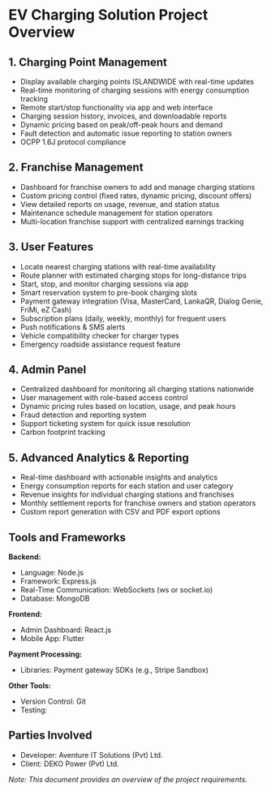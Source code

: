 # EV Charging Solution Project Overview

## 1. Charging Point Management
- Display available charging points ISLANDWIDE with real-time updates
- Real-time monitoring of charging sessions with energy consumption tracking
- Remote start/stop functionality via app and web interface
- Charging session history, invoices, and downloadable reports
- Dynamic pricing based on peak/off-peak hours and demand
- Fault detection and automatic issue reporting to station owners
- OCPP 1.6J protocol compliance

## 2. Franchise Management
- Dashboard for franchise owners to add and manage charging stations
- Custom pricing control (fixed rates, dynamic pricing, discount offers)
- View detailed reports on usage, revenue, and station status
- Maintenance schedule management for station operators
- Multi-location franchise support with centralized earnings tracking

## 3. User Features
- Locate nearest charging stations with real-time availability
- Route planner with estimated charging stops for long-distance trips
- Start, stop, and monitor charging sessions via app
- Smart reservation system to pre-book charging slots
- Payment gateway integration (Visa, MasterCard, LankaQR, Dialog Genie, FriMi, eZ Cash)
- Subscription plans (daily, weekly, monthly) for frequent users
- Push notifications & SMS alerts
- Vehicle compatibility checker for charger types
- Emergency roadside assistance request feature

## 4. Admin Panel
- Centralized dashboard for monitoring all charging stations nationwide
- User management with role-based access control
- Dynamic pricing rules based on location, usage, and peak hours
- Fraud detection and reporting system
- Support ticketing system for quick issue resolution
- Carbon footprint tracking

## 5. Advanced Analytics & Reporting
- Real-time dashboard with actionable insights and analytics
- Energy consumption reports for each station and user category
- Revenue insights for individual charging stations and franchises
- Monthly settlement reports for franchise owners and station operators
- Custom report generation with CSV and PDF export options

## Tools and Frameworks

**Backend:**

-   Language: Node.js
-   Framework: Express.js
-   Real-Time Communication: WebSockets (ws or socket.io)
-   Database: MongoDB

**Frontend:**

-   Admin Dashboard: React.js
-   Mobile App: Flutter

**Payment Processing:**

-   Libraries: Payment gateway SDKs (e.g., Stripe Sandbox)

**Other Tools:**

-   Version Control: Git
-   Testing:

## Parties Involved
- Developer: Aventure IT Solutions (Pvt) Ltd.
- Client: DEKO Power (Pvt) Ltd.

*Note: This document provides an overview of the project requirements.*
